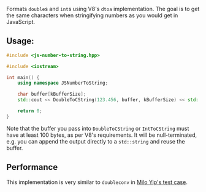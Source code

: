 Formats `double`s and `int`s using V8's `dtoa` implementation. The goal is to get the same characters when stringifying numbers as you would get in JavaScript.

## Usage:

```cpp
#include <js-number-to-string.hpp>

#include <iostream>

int main() {
    using namespace JSNumberToString;

    char buffer[kBufferSize];
    std::cout << DoubleToCString(123.456, buffer, kBufferSize) << std::endl;

    return 0;
}
```

Note that the buffer you pass into `DoubleToCString` or `IntToCString` must have at least 100 bytes, as per V8's requirements. It will be null-terminated, e.g. you can append the output directly to a `std::string` and reuse the buffer.

## Performance

This implementation is very similar to `doubleconv` in [Milo Yip's test case](https://github.com/miloyip/dtoa-benchmark).
